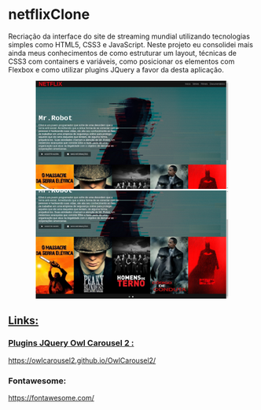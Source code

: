 # netflixClone
Recriação da interface do site de streaming mundial utilizando tecnologias simples como HTML5, CSS3 e JavaScript. Neste projeto eu consolidei mais ainda meus conhecimentos de como estruturar um layout, técnicas de CSS3 com containers e variáveis, como posicionar os elementos com Flexbox e como utilizar plugins JQuery a favor da desta aplicação.

<div align="center">
  <a href="https://github.com/Victor160197">
  <img height="220em" src="img/prototipo1.png"/>
  <img height="220em" src="img/prototipo2.png"/>
</div>
  
 ## Links:
  
 ### Plugins JQuery Owl Carousel 2 : 
  https://owlcarousel2.github.io/OwlCarousel2/
  
  ### Fontawesome:
  
  https://fontawesome.com/
  
  
  
